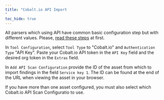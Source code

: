```yaml
---
title: "Cobalt.io API Import
"
toc_hide: true
---
```

All parsers which using API have common basic configuration step but with different values. Please, [read these steps](../) at first.

In `Tool Configuration`, select `Tool Type` to "Cobalt.io" and `Authentication Type` "API Key".
Paste your Cobalt.io API token in the `API Key` field and the desired org token in the `Extras` field.

In `Add API Scan Configuration` provide the ID
of the asset from which to import findings in the field `Service key 1`.
The ID can be found at the end of the URL when viewing the asset in your browser.

If you have more than one asset configured, you
must also select which Cobalt.io API Scan Configuratio to use.
